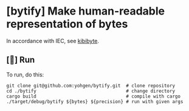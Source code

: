 # [bytify] Make human-readable representation of bytes

In accordance with IEC, see [kibibyte](https://mathworld.wolfram.com/Kibibyte.html).

## [🏃] Run

To run, do this:
```
git clone git@github.com:yohgen/bytify.git  # clone repository
cd ./bytify                                 # change directory
cargo build                                 # compile with cargo
./target/debug/bytify ${bytes} ${precision} # run with given args
```
